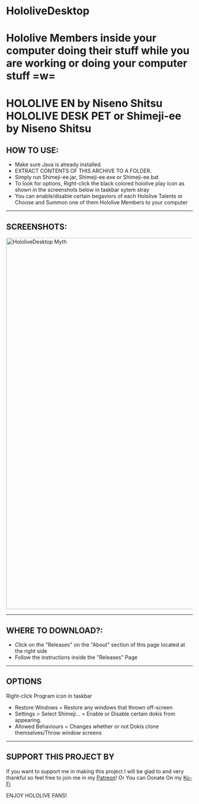 # HololiveDesktop
Hololive Members inside your computer doing their stuff while you are working or doing your computer stuff =w=
==============================================
HOLOLIVE EN by Niseno Shitsu
HOLOLIVE DESK PET or Shimeji-ee by Niseno Shitsu
==============================================

HOW TO USE:
-----------------------------------
- Make sure Java is already installed.
- EXTRACT CONTENTS OF THIS ARCHIVE TO A FOLDER.
- Simply run Shimeji-ee.jar, Shimeji-ee.exe or Shimeji-ee.bat
- To look for options, Right-click the black colored hololive play icon as shown in the screenshots below in taskbar sytem stray
- You can enable/disable certain begaviors of each Hololive Talents or Choose and Summon one of them Hololive Members to your computer

-----------------------------------
SCREENSHOTS:
-----------------------------------
<img src="https://i.imgur.com/gkfcNGY.png" alt="HololiveDesktop Myth" width="1000">

-----------------------------------
WHERE TO DOWNLOAD?:
-----------------------------------
- Click on the "Releases" on the "About" section of this page located at the right side 
- Follow the instructions inside the "Releases" Page
  
-----------------------------------
OPTIONS
-----------------------------------
Right-click Program icon in taskbar
- Restore Windows = Restore any windows that thrown off-screen
- Settings > Select Shimeji... = Enable or Disable certain dokis from appearing.
- Allowed Behaviours = Changes whether or not Dokis clone themselves/Throw window screens

-----------------------------------
SUPPORT THIS PROJECT BY
-----------------------------------
If you want to support me in making this project I will be glad to and very thankful so feel free to join me in my [Patreon](patreon.com/nisenoshitsu)!
Or You can Donate On my [Ko-Fi](Ko-fi.com/niseno_shitsu)

ENJOY HOLOLIVE FANS!

